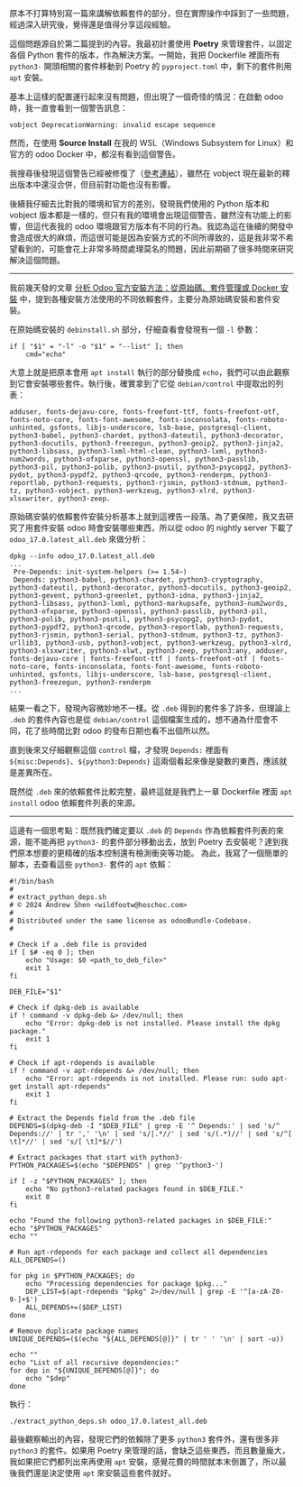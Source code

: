 原本不打算特別寫一篇來講解依賴套件的部分，但在實際操作中踩到了一些問題，經過深入研究後，覺得還是值得分享這段經驗。

這個問題源自於第二篇提到的內容。我最初計畫使用 **Poetry** 來管理套件，以固定各個 Python 套件的版本，作為解決方案。一開始，我把 Dockerfile 裡面所有 `python3-` 開頭相關的套件移動到 Poetry 的 `pyproject.toml` 中，剩下的套件則用 `apt` 安裝。

基本上這樣的配置運行起來沒有問題，但出現了一個奇怪的情況：在啟動 odoo 時，我一直會看到一個警告訊息：

    vobject DeprecationWarning: invalid escape sequence

然而，在使用 **Source Install** 在我的 WSL（Windows Subsystem for Linux）和官方的 odoo Docker 中，都沒有看到這個警告。

我搜尋後發現這個警告已經被修復了（[參考連結](https://github.com/skarim/vobject/issues/164)），雖然在 vobject 現在最新的釋出版本中還沒合併，但目前對功能也沒有影響。

後續我仔細去比對我的環境和官方的差別，發現我們使用的 Python 版本和 vobject 版本都是一樣的，但只有我的環境會出現這個警告，雖然沒有功能上的影響，但這代表我的 odoo 環境跟官方版本有不同的行為。我認為這在後續的開發中會造成很大的麻煩，而這很可能是因為安裝方式的不同所導致的，這是我非常不希望看到的，可能會花上非常多時間處理莫名的問題，因此前期砸了很多時間來研究解決這個問題。

---

我前幾天發的文章 [分析 Odoo 官方安裝方法：從原始碼、套件管理或 Docker 安裝](https://ithelp.ithome.com.tw/articles/10352492) 中，提到各種安裝方法使用的不同依賴套件，主要分為原始碼安裝和套件安裝。

在原始碼安裝的 `debinstall.sh` 部分，仔細查看會發現有一個 `-l` 參數：

    if [ "$1" = "-l" -o "$1" = "--list" ]; then
        cmd="echo"

大意上就是把原本會用 `apt install` 執行的部分替換成 `echo`，我們可以由此觀察到它會安裝哪些套件。執行後，確實拿到了它從 `debian/control` 中提取出的列表：

    adduser, fonts-dejavu-core, fonts-freefont-ttf, fonts-freefont-otf, fonts-noto-core, fonts-font-awesome, fonts-inconsolata, fonts-roboto-unhinted, gsfonts, libjs-underscore, lsb-base, postgresql-client, python3-babel, python3-chardet, python3-dateutil, python3-decorator, python3-docutils, python3-freezegun, python3-geoip2, python3-jinja2, python3-libsass, python3-lxml-html-clean, python3-lxml, python3-num2words, python3-ofxparse, python3-openssl, python3-passlib, python3-pil, python3-polib, python3-psutil, python3-psycopg2, python3-pydot, python3-pypdf2, python3-qrcode, python3-renderpm, python3-reportlab, python3-requests, python3-rjsmin, python3-stdnum, python3-tz, python3-vobject, python3-werkzeug, python3-xlrd, python3-xlsxwriter, python3-zeep.

原始碼安裝的依賴套件安裝分析基本上就到這裡告一段落。為了更保險，我又去研究了用套件安裝 odoo 時會安裝哪些東西，所以從 odoo 的 nightly server 下載了 `odoo_17.0.latest_all.deb` 來做分析：

    dpkg --info odoo_17.0.latest_all.deb
    ...
     Pre-Depends: init-system-helpers (>= 1.54~)
     Depends: python3-babel, python3-chardet, python3-cryptography, python3-dateutil, python3-decorator, python3-docutils, python3-geoip2, python3-gevent, python3-greenlet, python3-idna, python3-jinja2, python3-libsass, python3-lxml, python3-markupsafe, python3-num2words, python3-ofxparse, python3-openssl, python3-passlib, python3-pil, python3-polib, python3-psutil, python3-psycopg2, python3-pydot, python3-pypdf2, python3-qrcode, python3-reportlab, python3-requests, python3-rjsmin, python3-serial, python3-stdnum, python3-tz, python3-urllib3, python3-usb, python3-vobject, python3-werkzeug, python3-xlrd, python3-xlsxwriter, python3-xlwt, python3-zeep, python3:any, adduser, fonts-dejavu-core | fonts-freefont-ttf | fonts-freefont-otf | fonts-noto-core, fonts-inconsolata, fonts-font-awesome, fonts-roboto-unhinted, gsfonts, libjs-underscore, lsb-base, postgresql-client, python3-freezegun, python3-renderpm
    ...

結果一看之下，發現內容微妙地不一樣。從 `.deb` 得到的套件多了許多，但理論上 `.deb` 的套件內容也是從 `debian/control` 這個檔案生成的，想不通為什麼會不同，花了些時間比對 odoo 的發布日期也看不出個所以然。

直到後來又仔細觀察這個 `control` 檔，才發現 `Depends:` 裡面有 `${misc:Depends}`、`${python3:Depends}` 這兩個看起來像是變數的東西，應該就是差異所在。

既然從 `.deb` 來的依賴套件比較完整，最終這就是我們上一章 Dockerfile 裡面 `apt install` odoo 依賴套件列表的來源。

---

這邊有一個思考點：既然我們確定要以 `.deb` 的 `Depends` 作為依賴套件列表的來源，能不能再把 `python3-` 的套件部分移動出去，放到 Poetry 去安裝呢？達到我們原本想要的更精確的版本控制還有檢測衝突等功能。
為此，我寫了一個簡單的腳本，去查看這些 `python3-` 套件的 `apt` 依賴：

    #!/bin/bash
    #
    # extract_python_deps.sh
    # © 2024 Andrew Shen <wildfootw@hoschoc.com>
    #
    # Distributed under the same license as odooBundle-Codebase.
    #

    # Check if a .deb file is provided
    if [ $# -eq 0 ]; then
        echo "Usage: $0 <path_to_deb_file>"
        exit 1
    fi

    DEB_FILE="$1"

    # Check if dpkg-deb is available
    if ! command -v dpkg-deb &> /dev/null; then
        echo "Error: dpkg-deb is not installed. Please install the dpkg package."
        exit 1
    fi

    # Check if apt-rdepends is available
    if ! command -v apt-rdepends &> /dev/null; then
        echo "Error: apt-rdepends is not installed. Please run: sudo apt-get install apt-rdepends"
        exit 1
    fi

    # Extract the Depends field from the .deb file
    DEPENDS=$(dpkg-deb -I "$DEB_FILE" | grep -E '^ Depends:' | sed 's/^ Depends://' | tr ',' '\n' | sed 's/|.*//' | sed 's/(.*)//' | sed 's/^[ \t]*//' | sed 's/[ \t]*$//')

    # Extract packages that start with python3-
    PYTHON_PACKAGES=$(echo "$DEPENDS" | grep '^python3-')

    if [ -z "$PYTHON_PACKAGES" ]; then
        echo "No python3-related packages found in $DEB_FILE."
        exit 0
    fi

    echo "Found the following python3-related packages in $DEB_FILE:"
    echo "$PYTHON_PACKAGES"
    echo ""

    # Run apt-rdepends for each package and collect all dependencies
    ALL_DEPENDS=()

    for pkg in $PYTHON_PACKAGES; do
        echo "Processing dependencies for package $pkg..."
        DEP_LIST=$(apt-rdepends "$pkg" 2>/dev/null | grep -E '^[a-zA-Z0-9-]+$')
        ALL_DEPENDS+=($DEP_LIST)
    done

    # Remove duplicate package names
    UNIQUE_DEPENDS=($(echo "${ALL_DEPENDS[@]}" | tr ' ' '\n' | sort -u))

    echo ""
    echo "List of all recursive dependencies:"
    for dep in "${UNIQUE_DEPENDS[@]}"; do
        echo "$dep"
    done

執行：

    ./extract_python_deps.sh odoo_17.0.latest_all.deb

最後觀察輸出的內容，發現它們的依賴除了更多 `python3` 套件外，還有很多非 `python3` 的套件。如果用 Poetry 來管理的話，會缺乏這些東西，而且數量龐大，我如果把它們都列出來再使用 `apt` 安裝，感覺花費的時間就本末倒置了，所以最後我們還是決定使用 `apt` 來安裝這些套件就好。



